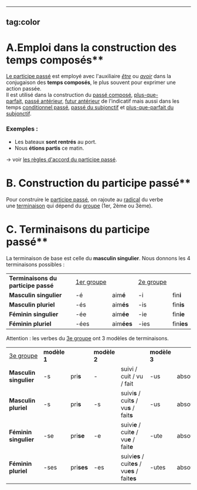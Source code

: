 
---
tag:color
---
# A.Emploi dans la construction des temps composés** 
[Le participe passé](https://la-conjugaison.nouvelobs.com/regles/conjugaison/participe-passe-1.php) est employé avec l'auxiliaire [_être_](https://la-conjugaison.nouvelobs.com/du/verbe/etre.php) ou [_avoir_](https://la-conjugaison.nouvelobs.com/du/verbe/avoir.php) dans la conjugaison des **temps composés**, le plus souvent pour exprimer une action passée.  
Il est utilisé dans la construction du [passé composé](https://la-conjugaison.nouvelobs.com/regles/conjugaison/passe-compose-de-l-indicatif-35.php), [plus-que-parfait,](https://la-conjugaison.nouvelobs.com/regles/conjugaison/plus-que-parfait-de-l-indicatif-36.php) [passé antérieur](https://la-conjugaison.nouvelobs.com/regles/conjugaison/passe-anterieur-de-l-indicatif-46.php), [futur antérieur](https://la-conjugaison.nouvelobs.com/regles/conjugaison/futur-anterieur-de-l-indicatif-47.php) de l'indicatif mais aussi dans les temps [conditionnel passé](https://la-conjugaison.nouvelobs.com/regles/conjugaison/conditionnel-passe-48.php), [passé du subjonctif](https://la-conjugaison.nouvelobs.com/regles/conjugaison/passe-du-subjonctif-52.php) et [plus-que-parfait du subjonctif](https://la-conjugaison.nouvelobs.com/regles/conjugaison/le-plus-que-parfait-du-subjonctif-53.php).  
### Exemples : 
- Les bateaux **sont rentrés** au port.  
- Nous **étions partis** ce matin.

-> voir [les règles d'accord du participe passé](https://la-conjugaison.nouvelobs.com/regles/orthographe/l-accord-du-participe-passe-161.php).  

# B. Construction du participe passé**  
Pour construire le [participe passé](https://la-conjugaison.nouvelobs.com/regles/conjugaison/participe-passe-1.php), on rajoute au [radical](https://la-conjugaison.nouvelobs.com/regles/grammaire/le-radical-157.php) du verbe une [terminaison](https://la-conjugaison.nouvelobs.com/regles/grammaire/les-terminaisons-158.php) qui dépend du [groupe](https://la-conjugaison.nouvelobs.com/regles/grammaire/les-groupes-verbaux-143.php) (1er, 2ème ou 3ème).

# C. Terminaisons du participe passé**  
La terminaison de base est celle du **masculin singulier**. Nous donnons les 4 terminaisons possibles :  

|   |   |   |   |   |
|---|---|---|---|---|
|**Terminaisons du participe passé**|[1er groupe](https://la-conjugaison.nouvelobs.com/regles/conjugaison/les-verbes-du-1er-groupe-130.php)|   |[2e groupe](https://la-conjugaison.nouvelobs.com/regles/conjugaison/les-verbes-du-2eme-groupe-123.php)|   |
|**Masculin singulier**|-é|aim**é**|-i|fin**i**|
|**Masculin pluriel**|-és|aim**és**|-is|fin**is**|
|**Féminin singulier**|-ée|aim**ée**|-ie|fin**ie**|
|**Féminin pluriel**|-ées|aim**ées**|-ies|fin**ies**|

  
Attention : les verbes du [3e groupe](https://la-conjugaison.nouvelobs.com/regles/conjugaison/les-verbes-du-3eme-groupe-88.php) ont 3 modèles de terminaisons.  

|   |   |   |   |   |   |   |
|---|---|---|---|---|---|---|
|[3e groupe](https://la-conjugaison.nouvelobs.com/regles/conjugaison/les-verbes-du-3eme-groupe-88.php)|**modèle 1**|   |**modèle 2**|   |**modèle 3**|   |
|**Masculin singulier**|-s|pri**s**|-|suivi / cuit / vu / fait|-us|abso**us**|
|**Masculin pluriel**|-s|pri**s**|-s|suivi**s** / cuit**s** / vu**s** / fait**s**|-us|abso**us**|
|**Féminin singulier**|-se|pri**se**|-e|suivi**e** / cuit**e** / vu**e** / fait**e**|-ute|abso**ute**|
|**Féminin pluriel**|-ses|pri**ses**|-es|suivi**es** / cuit**es** / vu**es** / fait**es**|-utes|abso**utes**|

  
